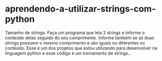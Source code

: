 # aprendendo-a-utilizar-strings-com-python
Tamanho de strings. Faça um programa que leia 2 strings e informe o conteúdo delas seguido do seu comprimento. Informe também se as duas strings possuem o mesmo comprimento e são iguais ou diferentes no conteúdo.
Esse é um dos projetos que estou utilizando para desenvolver na linguagem python e esse código é um treinamento de strings...
